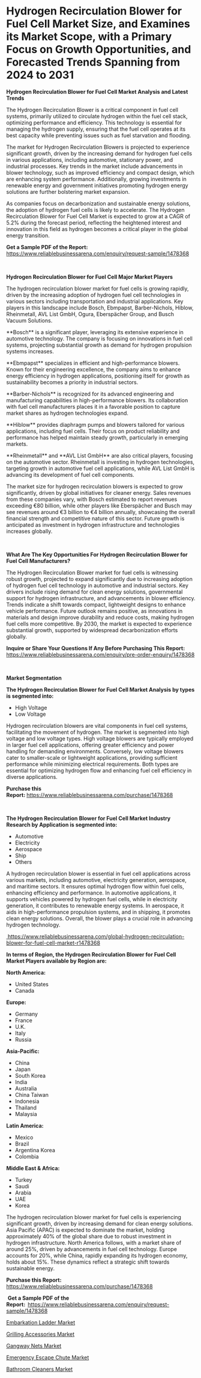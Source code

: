 <p><h1>Hydrogen Recirculation Blower for Fuel Cell Market Size, and Examines its Market Scope, with a Primary Focus on Growth Opportunities, and Forecasted Trends Spanning from 2024 to 2031</h1></p><p><strong>Hydrogen Recirculation Blower for Fuel Cell Market Analysis and Latest Trends</strong></p>
<p><p>The Hydrogen Recirculation Blower is a critical component in fuel cell systems, primarily utilized to circulate hydrogen within the fuel cell stack, optimizing performance and efficiency. This technology is essential for managing the hydrogen supply, ensuring that the fuel cell operates at its best capacity while preventing issues such as fuel starvation and flooding.</p><p>The market for Hydrogen Recirculation Blowers is projected to experience significant growth, driven by the increasing demand for hydrogen fuel cells in various applications, including automotive, stationary power, and industrial processes. Key trends in the market include advancements in blower technology, such as improved efficiency and compact design, which are enhancing system performance. Additionally, growing investments in renewable energy and government initiatives promoting hydrogen energy solutions are further bolstering market expansion.</p><p>As companies focus on decarbonization and sustainable energy solutions, the adoption of hydrogen fuel cells is likely to accelerate. The Hydrogen Recirculation Blower for Fuel Cell Market is expected to grow at a CAGR of 5.2% during the forecast period, reflecting the heightened interest and innovation in this field as hydrogen becomes a critical player in the global energy transition.</p></p>
<p><strong>Get a Sample PDF of the Report:&nbsp;</strong> <a href="https://www.reliablebusinessarena.com/enquiry/request-sample/1478368?utm_campaign=1943&utm_medium=2&utm_source=Github&utm_content=ia&utm_term=27122024&utm_id=hydrogen-recirculation-blower-for-fuel-cell">https://www.reliablebusinessarena.com/enquiry/request-sample/1478368</a></p>
<p>&nbsp;</p>
<p><strong>Hydrogen Recirculation Blower for Fuel Cell Major Market Players</strong></p>
<p><p>The hydrogen recirculation blower market for fuel cells is growing rapidly, driven by the increasing adoption of hydrogen fuel cell technologies in various sectors including transportation and industrial applications. Key players in this landscape include Bosch, Ebmpapst, Barber-Nichols, Hiblow, Rheinmetall, AVL List GmbH, Ogura, Eberspächer Group, and Busch Vacuum Solutions.</p><p>**Bosch** is a significant player, leveraging its extensive experience in automotive technology. The company is focusing on innovations in fuel cell systems, projecting substantial growth as demand for hydrogen propulsion systems increases. </p><p>**Ebmpapst** specializes in efficient and high-performance blowers. Known for their engineering excellence, the company aims to enhance energy efficiency in hydrogen applications, positioning itself for growth as sustainability becomes a priority in industrial sectors.</p><p>**Barber-Nichols** is recognized for its advanced engineering and manufacturing capabilities in high-performance blowers. Its collaboration with fuel cell manufacturers places it in a favorable position to capture market shares as hydrogen technologies expand.</p><p>**Hiblow** provides diaphragm pumps and blowers tailored for various applications, including fuel cells. Their focus on product reliability and performance has helped maintain steady growth, particularly in emerging markets.</p><p>**Rheinmetall** and **AVL List GmbH** are also critical players, focusing on the automotive sector. Rheinmetall is investing in hydrogen technologies, targeting growth in automotive fuel cell applications, while AVL List GmbH is advancing its development of fuel cell components.</p><p>The market size for hydrogen recirculation blowers is expected to grow significantly, driven by global initiatives for cleaner energy. Sales revenues from these companies vary, with Bosch estimated to report revenues exceeding €80 billion, while other players like Eberspächer and Busch may see revenues around €3 billion to €4 billion annually, showcasing the overall financial strength and competitive nature of this sector. Future growth is anticipated as investment in hydrogen infrastructure and technologies increases globally.</p></p>
<p>&nbsp;</p>
<p><strong>What Are The Key Opportunities For Hydrogen Recirculation Blower for Fuel Cell Manufacturers?</strong></p>
<p><p>The Hydrogen Recirculation Blower market for fuel cells is witnessing robust growth, projected to expand significantly due to increasing adoption of hydrogen fuel cell technology in automotive and industrial sectors. Key drivers include rising demand for clean energy solutions, governmental support for hydrogen infrastructure, and advancements in blower efficiency. Trends indicate a shift towards compact, lightweight designs to enhance vehicle performance. Future outlook remains positive, as innovations in materials and design improve durability and reduce costs, making hydrogen fuel cells more competitive. By 2030, the market is expected to experience substantial growth, supported by widespread decarbonization efforts globally.</p></p>
<p><strong>Inquire or Share Your Questions If Any Before Purchasing This Report:</strong> <a href="https://www.reliablebusinessarena.com/enquiry/pre-order-enquiry/1478368?utm_campaign=1943&utm_medium=2&utm_source=Github&utm_content=ia&utm_term=27122024&utm_id=hydrogen-recirculation-blower-for-fuel-cell">https://www.reliablebusinessarena.com/enquiry/pre-order-enquiry/1478368</a></p>
<p>&nbsp;</p>
<p><strong>Market Segmentation</strong></p>
<p><strong>The Hydrogen Recirculation Blower for Fuel Cell Market Analysis by types is segmented into:</strong></p>
<p><ul><li>High Voltage</li><li>Low Voltage</li></ul></p>
<p><p>Hydrogen recirculation blowers are vital components in fuel cell systems, facilitating the movement of hydrogen. The market is segmented into high voltage and low voltage types. High voltage blowers are typically employed in larger fuel cell applications, offering greater efficiency and power handling for demanding environments. Conversely, low voltage blowers cater to smaller-scale or lightweight applications, providing sufficient performance while minimizing electrical requirements. Both types are essential for optimizing hydrogen flow and enhancing fuel cell efficiency in diverse applications.</p></p>
<p><strong>Purchase this Report:&nbsp;</strong><a href="https://www.reliablebusinessarena.com/purchase/1478368?utm_campaign=1943&utm_medium=2&utm_source=Github&utm_content=ia&utm_term=27122024&utm_id=hydrogen-recirculation-blower-for-fuel-cell">https://www.reliablebusinessarena.com/purchase/1478368</a></p>
<p>&nbsp;</p>
<p><strong>The Hydrogen Recirculation Blower for Fuel Cell Market Industry Research by Application is segmented into:</strong></p>
<p><ul><li>Automotive</li><li>Electricity</li><li>Aerospace</li><li>Ship</li><li>Others</li></ul></p>
<p><p>A hydrogen recirculation blower is essential in fuel cell applications across various markets, including automotive, electricity generation, aerospace, and maritime sectors. It ensures optimal hydrogen flow within fuel cells, enhancing efficiency and performance. In automotive applications, it supports vehicles powered by hydrogen fuel cells, while in electricity generation, it contributes to renewable energy systems. In aerospace, it aids in high-performance propulsion systems, and in shipping, it promotes clean energy solutions. Overall, the blower plays a crucial role in advancing hydrogen technology.</p></p>
<p><a href="https://www.reliablebusinessarena.com/global-hydrogen-recirculation-blower-for-fuel-cell-market-r1478368?utm_campaign=1943&utm_medium=2&utm_source=Github&utm_content=ia&utm_term=27122024&utm_id=hydrogen-recirculation-blower-for-fuel-cell">&nbsp;https://www.reliablebusinessarena.com/global-hydrogen-recirculation-blower-for-fuel-cell-market-r1478368</a></p>
<p><strong>In terms of Region, the Hydrogen Recirculation Blower for Fuel Cell Market Players available by Region are:</strong></p>
<p>
    <p> <strong> North America: </strong>
        <ul>
            <li>United States</li>
            <li>Canada</li>
        </ul>
        </p> 
    <p> <strong> Europe: </strong>
        <ul>
            <li>Germany</li>
            <li>France</li>
            <li>U.K.</li>
            <li>Italy</li>
            <li>Russia</li>
        </ul>
        </p> 
    <p> <strong> Asia-Pacific: </strong>
        <ul>
            <li>China</li>
            <li>Japan</li>
            <li>South Korea</li>
            <li>India</li>
            <li>Australia</li>
            <li>China Taiwan</li>
            <li>Indonesia</li>
            <li>Thailand</li>
            <li>Malaysia</li>
        </ul>
        </p> 
    <p> <strong> Latin America: </strong>
        <ul>
            <li>Mexico</li>
            <li>Brazil</li>
            <li>Argentina Korea</li>
            <li>Colombia</li>
        </ul>
        </p> 
    <p> <strong> Middle East & Africa: </strong>
        <ul>
            <li>Turkey</li>
            <li>Saudi</li>
            <li>Arabia</li>
            <li>UAE</li>
            <li>Korea</li>
        </ul>
    </p>
    </p>
<p><p>The hydrogen recirculation blower market for fuel cells is experiencing significant growth, driven by increasing demand for clean energy solutions. Asia Pacific (APAC) is expected to dominate the market, holding approximately 40% of the global share due to robust investment in hydrogen infrastructure. North America follows, with a market share of around 25%, driven by advancements in fuel cell technology. Europe accounts for 20%, while China, rapidly expanding its hydrogen economy, holds about 15%. These dynamics reflect a strategic shift towards sustainable energy.</p></p>
<p><strong>Purchase this Report: </strong><a href="https://www.reliablebusinessarena.com/purchase/1478368?utm_campaign=1943&utm_medium=2&utm_source=Github&utm_content=ia&utm_term=27122024&utm_id=hydrogen-recirculation-blower-for-fuel-cell">https://www.reliablebusinessarena.com/purchase/1478368</a></p>
<p>&nbsp;<strong>Get a Sample PDF of the Report:&nbsp;&nbsp;</strong><a href="https://www.reliablebusinessarena.com/enquiry/request-sample/1478368?utm_campaign=1943&utm_medium=2&utm_source=Github&utm_content=ia&utm_term=27122024&utm_id=hydrogen-recirculation-blower-for-fuel-cell">https://www.reliablebusinessarena.com/enquiry/request-sample/1478368</a></p>
<p><strong></strong></p>
<p><p><a href="https://www.linkedin.com/pulse/revenue-forecast-growth-outlook-embarkation-ladder-market-58-cagr-xsomc?utm_campaign=1943&utm_medium=2&utm_source=Github&utm_content=ia&utm_term=27122024&utm_id=hydrogen-recirculation-blower-for-fuel-cell">Embarkation Ladder Market</a></p><p><a href="https://www.linkedin.com/pulse/a-mkt-nova-vc8zf?utm_campaign=1943&utm_medium=2&utm_source=Github&utm_content=ia&utm_term=27122024&utm_id=hydrogen-recirculation-blower-for-fuel-cell">Grilling Accessories Market</a></p><p><a href="https://www.linkedin.com/pulse/growth-forecast-gangway-nets-industry-projected-84-cagr-ixc9f?utm_campaign=1943&utm_medium=2&utm_source=Github&utm_content=ia&utm_term=27122024&utm_id=hydrogen-recirculation-blower-for-fuel-cell">Gangway Nets Market</a></p><p><a href="https://www.linkedin.com/pulse/emergency-escape-chute-market-revenue-projections-projected-oeblf?utm_campaign=1943&utm_medium=2&utm_source=Github&utm_content=ia&utm_term=27122024&utm_id=hydrogen-recirculation-blower-for-fuel-cell">Emergency Escape Chute Market</a></p><p><a href="https://github.com/JakirUddin511/Market-Research-Report-List-1/blob/main/bathroom-cleaners-market.md?utm_campaign=1943&utm_medium=2&utm_source=Github&utm_content=ia&utm_term=27122024&utm_id=hydrogen-recirculation-blower-for-fuel-cell">Bathroom Cleaners Market</a></p></p>